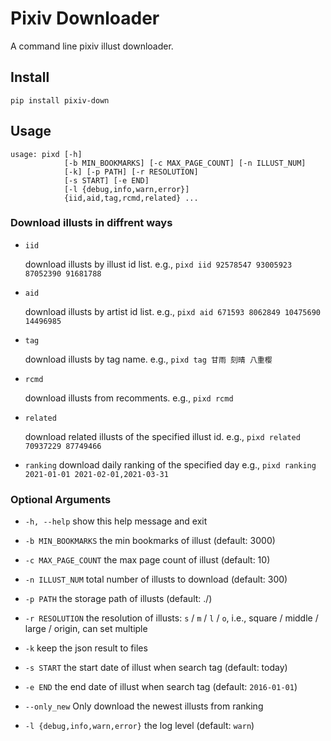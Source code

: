 # Pixiv Downloader

A command line pixiv illust downloader.


## Install

```shell
pip install pixiv-down
```


## Usage

```shell
usage: pixd [-h]
            [-b MIN_BOOKMARKS] [-c MAX_PAGE_COUNT] [-n ILLUST_NUM]
            [-k] [-p PATH] [-r RESOLUTION]
            [-s START] [-e END]
            [-l {debug,info,warn,error}]
            {iid,aid,tag,rcmd,related} ...
```


### Download illusts in diffrent ways

- `iid`

    download illusts by illust id list.
    e.g., `pixd iid 92578547 93005923 87052390 91681788`

- `aid`

    download illusts by artist id list.
    e.g., `pixd aid 671593 8062849 10475690 14496985`

- `tag`

    download illusts by tag name.
    e.g., `pixd tag 甘雨 刻晴 八重樱`

- `rcmd`

    download illusts from recomments.
    e.g., `pixd rcmd`

- `related`

    download related illusts of the specified illust id.
    e.g., `pixd related 70937229 87749466`

- `ranking`
    download daily ranking of the specified day
    e.g., `pixd ranking 2021-01-01 2021-02-01,2021-03-31`

### Optional Arguments

- `-h, --help`
    show this help message and exit

- `-b MIN_BOOKMARKS`
    the min bookmarks of illust (default: 3000)

- `-c MAX_PAGE_COUNT`
    the max page count of illust (default: 10)

- `-n ILLUST_NUM`
    total number of illusts to download (default: 300)

- `-p PATH`
    the storage path of illusts (default: ./)

- `-r RESOLUTION`
    the resolution of illusts: `s` / `m` / `l` / `o`,
    i.e., square / middle / large / origin, can set multiple

- `-k`
    keep the json result to files

- `-s START`
    the start date of illust when search tag (default: today)

- `-e END`
    the end date of illust when search tag (default: `2016-01-01`)

- `--only_new`
    Only download the newest illusts from ranking

- `-l {debug,info,warn,error}`
    the log level (default: `warn`)
